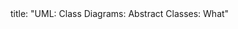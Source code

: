 <frontmatter>
title: "UML: Class Diagrams: Abstract Classes: What"
</frontmatter>

<include src="unit-inPage-asFlat.md" boilerplate />